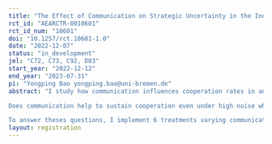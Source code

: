 ```yaml
---
title: "The Effect of Communication on Strategic Uncertainty in the Indefinitely Repeated Prisoners’ Dilemma with Noise"
rct_id: "AEARCTR-0010601"
rct_id_num: "10601"
doi: "10.1257/rct.10601-1.0"
date: "2022-12-07"
status: "in_development"
jel: "C72, C73, C92, D83"
start_year: "2022-12-12"
end_year: "2023-07-31"
pi: "Yongping Bao yongping.bao@uni-bremen.de"
abstract: "I study how communication influences cooperation rates in an indefinitely repeated Prisoners' Dilemma under public monitoring of different noise levels with laboratory experiment. The experiment controls the noise and whether or not subjectscould pre-play communicate with their partner. The experiment aims to answer the following research questions:
Does communication help to sustain cooperation even under high noise when cooperation is theoretically not possible? Does communication influence cooperation rates by reducing the strategy uncertainty associated with belief?
To answer theses questions, I implement 6 treatments varying communication opportunity and the noise levels."
layout: registration
---
```


